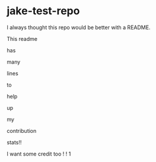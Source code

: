 # jake-test-repo

I always thought this repo would be better with a README.

This readme

has

many

lines

to

help

up

my

contribution

stats!!

I 
want
some
credit
too
!
!
1
